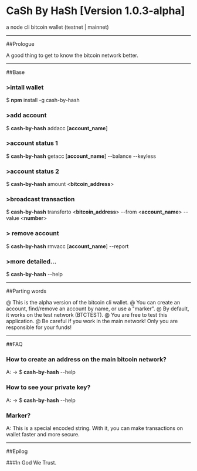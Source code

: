 # CaSh By HaSh [Version 1.0.3-alpha]
a node cli bitcoin wallet (testnet | mainnet)

---
##Prologue

A good thing to get to know the bitcoin network better.

---
##Base

### >intall wallet
$ **npm** install -g cash-by-hash 
### >add account
$ **cash-by-hash** addacc [__account_name__] 
### >account status 1
$ **cash-by-hash** getacc [__account_name__] --balance --keyless
### >account status 2
$ **cash-by-hash** amount <__bitcoin_address__>
### >broadcast transaction
$ **cash-by-hash** transferto <__bitcoin_address__> --from <__account_name__> --value <__number__>
### > remove account
$ **cash-by-hash** rmvacc [__account_name__] --report
### >more detailed...
$ **cash-by-hash** --help

---
##Parting words

@ This is the alpha version of the bitcoin cli wallet. 
@ You can create an account, find/remove an account by name, or use a "marker". 
@ By default, it works on the test network (BTCTEST). 
@ You are free to test this application. 
@ Be careful if you work in the main network! Only you are responsible for your funds!

---
##FAQ

### How to create an address on the main bitcoin network?
A: -> $ **cash-by-hash** --help

### How to see your private key?
A: -> $ **cash-by-hash** --help

### Marker?
A: This is a special encoded string. With it, you can make transactions on wallet faster and more secure.

---
##Epilog

###In God We Trust.
